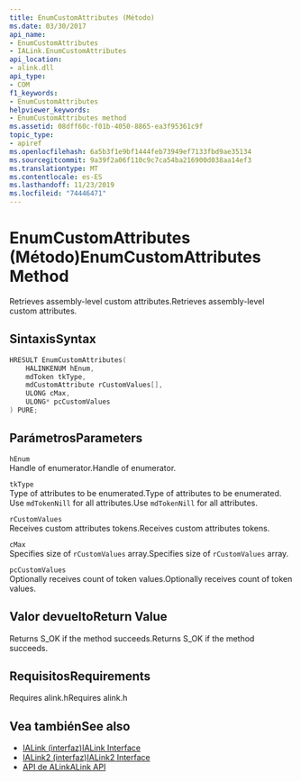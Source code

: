 ```yaml
---
title: EnumCustomAttributes (Método)
ms.date: 03/30/2017
api_name:
- EnumCustomAttributes
- IALink.EnumCustomAttributes
api_location:
- alink.dll
api_type:
- COM
f1_keywords:
- EnumCustomAttributes
helpviewer_keywords:
- EnumCustomAttributes method
ms.assetid: 08dff60c-f01b-4050-8865-ea3f95361c9f
topic_type:
- apiref
ms.openlocfilehash: 6a5b3f1e9bf1444feb73949ef7133fbd9ae35134
ms.sourcegitcommit: 9a39f2a06f110c9c7ca54ba216900d038aa14ef3
ms.translationtype: MT
ms.contentlocale: es-ES
ms.lasthandoff: 11/23/2019
ms.locfileid: "74446471"
---
```

# <a name="enumcustomattributes-method"></a><span data-ttu-id="b53bf-102">EnumCustomAttributes (Método)</span><span class="sxs-lookup"><span data-stu-id="b53bf-102">EnumCustomAttributes Method</span></span>
<span data-ttu-id="b53bf-103">Retrieves assembly-level custom attributes.</span><span class="sxs-lookup"><span data-stu-id="b53bf-103">Retrieves assembly-level custom attributes.</span></span>  
  
## <a name="syntax"></a><span data-ttu-id="b53bf-104">Sintaxis</span><span class="sxs-lookup"><span data-stu-id="b53bf-104">Syntax</span></span>  
  
```cpp  
HRESULT EnumCustomAttributes(  
    HALINKENUM hEnum,  
    mdToken tkType,  
    mdCustomAttribute rCustomValues[],  
    ULONG cMax,  
    ULONG* pcCustomValues  
) PURE;  
```  
  
## <a name="parameters"></a><span data-ttu-id="b53bf-105">Parámetros</span><span class="sxs-lookup"><span data-stu-id="b53bf-105">Parameters</span></span>  
 `hEnum`  
 <span data-ttu-id="b53bf-106">Handle of enumerator.</span><span class="sxs-lookup"><span data-stu-id="b53bf-106">Handle of enumerator.</span></span>  
  
 `tkType`  
 <span data-ttu-id="b53bf-107">Type of attributes to be enumerated.</span><span class="sxs-lookup"><span data-stu-id="b53bf-107">Type of attributes to be enumerated.</span></span> <span data-ttu-id="b53bf-108">Use `mdTokenNill` for all attributes.</span><span class="sxs-lookup"><span data-stu-id="b53bf-108">Use `mdTokenNill` for all attributes.</span></span>  
  
 `rCustomValues`  
 <span data-ttu-id="b53bf-109">Receives custom attributes tokens.</span><span class="sxs-lookup"><span data-stu-id="b53bf-109">Receives custom attributes tokens.</span></span>  
  
 `cMax`  
 <span data-ttu-id="b53bf-110">Specifies size of `rCustomValues` array.</span><span class="sxs-lookup"><span data-stu-id="b53bf-110">Specifies size of `rCustomValues` array.</span></span>  
  
 `pcCustomValues`  
 <span data-ttu-id="b53bf-111">Optionally receives count of token values.</span><span class="sxs-lookup"><span data-stu-id="b53bf-111">Optionally receives count of token values.</span></span>  
  
## <a name="return-value"></a><span data-ttu-id="b53bf-112">Valor devuelto</span><span class="sxs-lookup"><span data-stu-id="b53bf-112">Return Value</span></span>  
 <span data-ttu-id="b53bf-113">Returns S_OK if the method succeeds.</span><span class="sxs-lookup"><span data-stu-id="b53bf-113">Returns S_OK if the method succeeds.</span></span>  
  
## <a name="requirements"></a><span data-ttu-id="b53bf-114">Requisitos</span><span class="sxs-lookup"><span data-stu-id="b53bf-114">Requirements</span></span>  
 <span data-ttu-id="b53bf-115">Requires alink.h</span><span class="sxs-lookup"><span data-stu-id="b53bf-115">Requires alink.h</span></span>  
  
## <a name="see-also"></a><span data-ttu-id="b53bf-116">Vea también</span><span class="sxs-lookup"><span data-stu-id="b53bf-116">See also</span></span>

- [<span data-ttu-id="b53bf-117">IALink (interfaz)</span><span class="sxs-lookup"><span data-stu-id="b53bf-117">IALink Interface</span></span>](ialink-interface.md)
- [<span data-ttu-id="b53bf-118">IALink2 (interfaz)</span><span class="sxs-lookup"><span data-stu-id="b53bf-118">IALink2 Interface</span></span>](ialink2-interface.md)
- [<span data-ttu-id="b53bf-119">API de ALink</span><span class="sxs-lookup"><span data-stu-id="b53bf-119">ALink API</span></span>](index.md)
